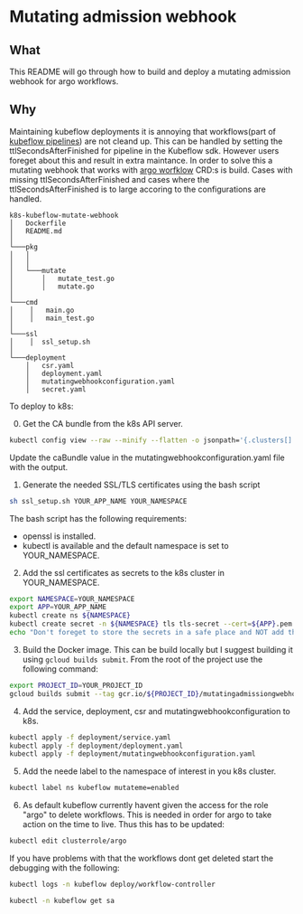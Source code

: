 # Mutating admission webhook 

## What 
This README will go through how to build and deploy a mutating admission webhook for argo workflows. 

## Why 
Maintaining kubeflow deployments it is annoying that workflows(part of [kubeflow pipelines](https://github.com/kubeflow/pipelines)) are not cleand up. This can be handled by setting the ttlSecondsAfterFinished for pipeline in the Kubeflow sdk. However users foreget about this and result in extra maintance. In order to solve this a mutating webhook that works with [argo worfklow](https://argoproj.github.io/argo/) CRD:s is build. Cases with missing ttlSecondsAfterFinished and cases where the ttlSecondsAfterFinished is to large accoring to the configurations are handled.

```
k8s-kubeflow-mutate-webhook
│   Dockerfile
│   README.md  
│
└───pkg
│   │  
│   │
│   └───mutate
│       │   mutate_test.go
│       │   mutate.go
│ 
└───cmd
│    │   main.go
│    │   main_test.go
│ 
└───ssl
│    │  ssl_setup.sh
│ 
└───deployment
    │   csr.yaml
    │   deployment.yaml
    │   mutatingwebhookconfiguration.yaml
    │   secret.yaml
```

To deploy to k8s:

0) Get the CA bundle from the k8s API server. 
```bash
kubectl config view --raw --minify --flatten -o jsonpath='{.clusters[].cluster.certificate-authority-data}'
```
Update the caBundle value in the mutatingwebhookconfiguration.yaml file with the output. 

1)  Generate the needed SSL/TLS certificates using the bash script 
```bash 
sh ssl_setup.sh YOUR_APP_NAME YOUR_NAMESPACE
```

The bash script has the following requirements: 
- openssl is installed. 
- kubectl is available and the default namespace is set to YOUR_NAMESPACE. 

2) Add the ssl certificates as secrets to the k8s cluster in YOUR_NAMESPACE. 


``` bash 
export NAMESPACE=YOUR_NAMESPACE
export APP=YOUR_APP_NAME
kubectl create ns ${NAMESPACE}
kubectl create secret -n ${NAMESPACE} tls tls-secret --cert=${APP}.pem --key=${APP}.key
echo "Don't foreget to store the secrets in a safe place and NOT add them to git. " 
```

3) Build the Docker image. This can be build locally but I suggest building it using ``` gcloud builds submit ```. From the root of the project use the following command: 

```bash 
export PROJECT_ID=YOUR_PROJECT_ID
gcloud builds submit --tag gcr.io/${PROJECT_ID}/mutatingadmissiongwebhook .
```

4) Add the service, deployment, csr and mutatingwebhookconfiguration to k8s. 

```bash
kubectl apply -f deployment/service.yaml
kubectl apply -f deployment/deployment.yaml
kubectl apply -f deployment/mutatingwebhookconfiguration.yaml
```

5) Add the neede label to the namespace of interest in you k8s cluster. 

```bash 
kubectl label ns kubeflow mutateme=enabled
```

6) As default kubeflow currently havent given the access for the role "argo" to delete workflows. This is needed in order for argo to take action on the time to live. Thus this has to be updated: 

```bash 
kubectl edit clusterrole/argo
```
 
 If you have problems with that the workflows dont get deleted start the debugging with the following: 
 
 ```bash
 kubectl logs -n kubeflow deploy/workflow-controller
 ```

 ```bash 
 kubectl -n kubeflow get sa
 ```
